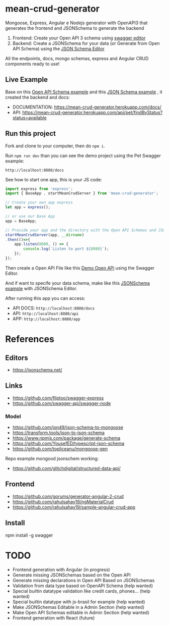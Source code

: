 # mean-crud-generator
Mongoose, Express, Angular e Nodejs generator with OpenAPI3 that generates the frontend and JSONSchema to generate the backend

1. Frontend: Create your Open API 3 schema using [swagger editor](https://swagger.io/tools/swagger-editor/)
2. Backend: Create a JSONSchema for your data (or Generate from Open API Schema) using the [JSON Schema Editor](https://jsonschema.net/)

All the endpoints, docs, mongo schemas, express and Angular CRUD components ready to use!


## Live Example

Base on this [Open API Schema example](./demo/api/index.yaml) and this [JSON Schema example](./demo/schema/pet.json) , it created the backend and docs:

* DOCUMENTATION: https://mean-crud-generator.herokuapp.com/docs/
* API: https://mean-crud-generator.herokuapp.com/api/pet/findByStatus?status=available

## Run this project

Fork and clone to your computer, then do `npm i`.

Run `npm run dev` than you can see the demo project using the Pet Swagger example:

`http://localhost:8080/docs`


See how to start one app, this is your JS code:

```ts
import express from 'express';
import { BaseApp , startMeanCrudServer } from 'mean-crud-generator';

// Create your own app express
let app = express();

// or use our Base App
app = BaseApp;

// Provide your app and the directory with the Open API Schemas and JSONSchemas
startMeanCrudServer(app, __dirname)
.then(()=>{
    app.listen(8080, () => {
        console.log(`Listen to port ${8080}`);
    });
});
```

Then create a Open API File like this [Demo Open APi](./demo/api/index.yaml) using the Swagger Editor.

And if want to specife your data schema, make like this [JSONSchema example](./demo/schema/pet.json) with JSONSchema Editor.

After running this app you can access:
* API DOCS: `http://localhost:8080/docs`
* API: `http://localhost:8080/api`
* APP: `http://localhost:8080/app`

# References

## Editors

* https://jsonschema.net/


## Links

* https://github.com/fliptoo/swagger-express
* https://github.com/swagger-api/swagger-node

### Model

* https://github.com/jon49/json-schema-to-mongoose
* https://transform.tools/json-to-json-schema
* https://www.npmjs.com/package/generate-schema
* https://github.com/YousefED/typescript-json-schema
* https://github.com/topliceanu/mongoose-gen


Repo example mongood jsonschem working:
* https://github.com/glitchdigital/structured-data-api/

## Frontend

* https://github.com/gorums/generator-angular-2-crud
* https://github.com/rahulsahay19/ngMaterialCrud
* https://github.com/rahulsahay19/sample-angular-crud-app

## Install

npm install -g swagger

# TODO

* Frontend generation with Angular (in progress)
* Generate missing JSONSchemas based on the Open API
* Generate missing declarations in Open API Based on JSONSchemas
* Validation from data type based on OpenAPI Schema (help wanted)
* Special builtin datatype validation like credit cards, phones... (help wanted)
* Special builtin datatype with js-brasil for example (help wanted)
* Make JSONSchemas Editable in a Admin Section  (help wanted)
* Make Open API Schemas editable in Admin Section  (help wanted)
* Frontend generation with React (future)
